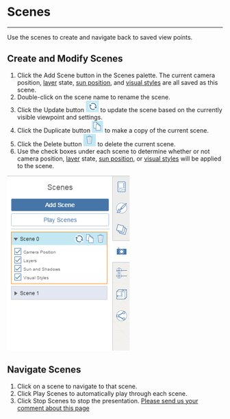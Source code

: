 # Scenes

----

Use the scenes to create and navigate back to saved view points.

## Create and Modify Scenes

1. Click the Add Scene button in the Scenes palette. The current camera position, [layer](../Layers.md) state, [sun position](GUID-E1FF3C3D-2A9F-4AF8-866C-CAED491DF6E3.htm), and [visual styles](GUID-7A662A81-7F76-4D95-8068-A66A62F2BAA6.htm) are all saved as this scene.
2. Double-click on the scene name to rename the scene.
3. Click the Update button ![](Images/GUID-7DB7CA07-C404-486B-B4EB-FA967E23EEBB-low.png) to update the scene based on the currently visible viewpoint and settings.
4. Click the Duplicate button ![](Images/GUID-F8E195FA-3DAB-4FC4-BED4-FDBA0128FD87-low.png) to make a copy of the current scene.
5. Click the Delete button ![](Images/GUID-2921AFD2-FE33-4ED1-802C-5A9E8691BE4B-low.png) to delete the current scene.
6. Use the check boxes under each scene to determine whether or not camera position, [layer](../Layers.md) state, [sun position](GUID-E1FF3C3D-2A9F-4AF8-866C-CAED491DF6E3.htm), or [visual styles](GUID-7A662A81-7F76-4D95-8068-A66A62F2BAA6.htm) will be applied to the scene.

![](Images/GUID-BDE84629-8DEE-46F9-AEB6-9F42B12ABB51-low.png)
## Navigate Scenes

1. Click on a scene to navigate to that scene.
2. Click Play Scenes to automatically play through each scene.
3. Click Stop Scenes to stop the presentation.
[Please send us your comment about this page](#)